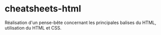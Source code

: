 # cheatsheets-html

Réalisation d'un pense-bête concernant les principales balises du HTML, utilisation du HTML et CSS.

